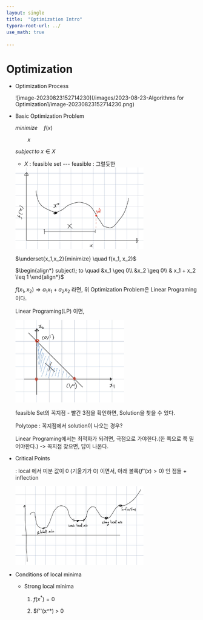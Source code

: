 ```yaml
---
layout: single
title:  "Optimization Intro"
typora-root-url: ../
use_math: true

---
```


# Optimization

- Optimization Process

  ![image-20230823152714230](/images/2023-08-23-Algorithms for Optimization1/image-20230823152714230.png)

- Basic Optimization Problem

  $minimize \quad f(x)$

  $\qquad x$

  $subject\, to\; x \in X$

  

  * $X$ : feasible set  --- feasible : 그럴듯한

  <img src="/images/2023-08-23-Algorithms for Optimization1/image-20230825084326098.png" alt="image-20230825084326098" style="zoom: 33%;" />

  $\underset{x_1,x_2}{minimize} \quad f(x_1, x_2)$

  $\begin{align*} subject\; to \quad &x_1 \geq 0\\ &x_2 \geq 0\\ & x_1 + x_2 \leq 1 \end{align*}$

  

  $f(x_1, x_2) \Rightarrow a_1x_1 + a_2x_2$ 라면, 위 Optimization Problem은 Linear Programing 이다.

  Linear Programing(LP) 이면,

  <img src="/images/2023-08-23-Algorithms for Optimization1/image-20230825090936829.png" alt="image-20230825090936829" style="zoom:33%;" /> 

  

  feasible Set의 꼭지점 - 빨간 3점을 확인하면, Solution을 찾을 수 있다.

  Polytope : 꼭지점에서 solution이 나오는 경우?

  Linear Programing에서는 최적화가 되려면, 극점으로 가야한다.(한 쪽으로 쭉 밀어야한다.) -> 꼭지점 찾으면, 답이 나온다.

  

- Critical Points

  : local 에서 미분 값이 0 (기울기가 0) 이면서, 아래 볼록($f''(x) > 0$) 인 점들 + inflection 

  <img src="/images/2023-08-23-Algorithms for Optimization1/image-20230825092251801.png" alt="image-20230825092251801" style="zoom: 33%;" />

- Conditions of local minima

  - Strong local minima
    1. $f(x^*) = 0$
    
    2. $f''(x^*) > 0
